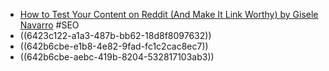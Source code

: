 - [How to Test Your Content on Reddit (And Make It Link Worthy) by Gisele Navarro](https://neomam.com/blog/how-to-test-your-content-on-reddit/) #SEO
- ((6423c122-a1a3-487b-bb62-18d8f8097632))
- ((642b6cbe-e1b8-4e82-9fad-fc1c2cac8ec7))
- ((642b6cbe-aebc-419b-8204-532817103ab3))